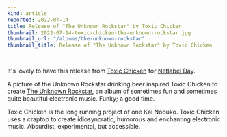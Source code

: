 ```yaml
---
kind: article
reported: 2022-07-14
title: Release of "The Unknown Rockstar" by Toxic Chicken
thumbnail: 2022-07-14-toxic-chicken-the-unknown-rockstar.jpg
thumbnail_url: "/albums/the-unknown-rockstar"
thumbnail_title: Release of "The Unknown Rockstar" by Toxic Chicken

---
```

It's lovely to have this release from [Toxic Chicken](https://archive.org/details/postmoderncore?sort=-date&and[]=creator%3A%22toxic+chicken%22) for [Netlabel Day](http://www.netlabelday.com/).

A picture of the Unknown Rockstar drinking beer inspired Toxic Chicken to create [The Unknown Rockstar](/albums/the-unknown-rockstar), an album of sometimes fun and sometimes quite beautiful electronic music. Funky; a good time.

Toxic Chicken is the long running project of one Kai Nobuko. Toxic Chicken uses a craptop to create idiosyncratic, humorous and enchanting electronic music. Absurdist, experimental, but accessible.
